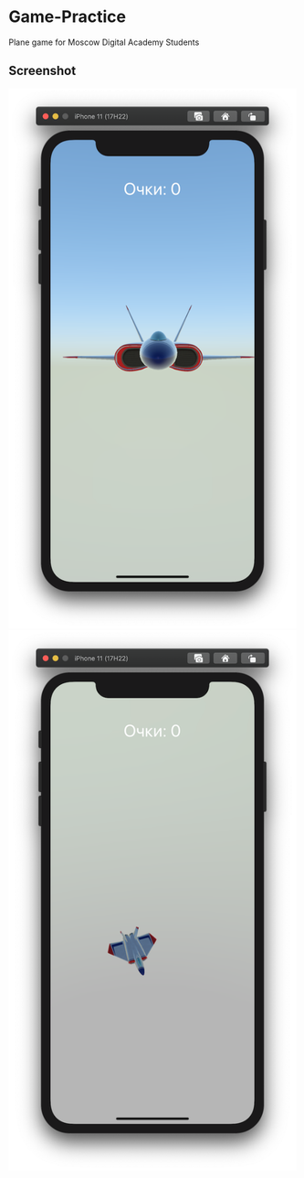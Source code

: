 # Game-Practice

Plane game for Moscow Digital Academy Students

## Screenshot

![Screenshot 1](https://github.com/Northore/Game-Practice/blob/master/Screen1.png?raw=true)
![Screenshot 2](https://github.com/Northore/Game-Practice/blob/master/Screen2.png?raw=true)
